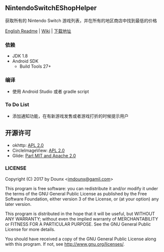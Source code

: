 ## NintendoSwitchEShopHelper

获取所有的 Nintendo Switch 游戏列表，并在所有的地区商店中找到最低的价格

[English Readme](https://github.com/Dounx/NintendoEShopHelper/blob/master/README.md) | [Wiki](https://github.com/Dounx/NintendoEShopHelper/wiki) | [下载地址](https://github.com/Dounx/NintendoSwitchEShopHelper/releases/download/1.0/NintendoSwitchEShopHelper.apk)

### 依赖

* JDK 1.8
* Android SDK
  - Build Tools 27+

### 编译

* 使用 Android Studio 或者 gradle script

### To Do List

* 添加通知功能，在有新游戏发售或者游戏打折的时候提示用户

## 开源许可

<ul>
    <li>okhttp: <a href="https://github.com/square/okhttp/blob/master/LICENSE.txt">APL 2.0</a></li>
    <li>CircleImageView: <a href="https://github.com/hdodenhof/CircleImageView/blob/master/LICENSE.txt">APL 2.0</a></li>
    <li>Glide: <a href="https://github.com/bumptech/glide/blob/master/LICENSE">Part MIT and Apache 2.0</a></li>
</ul>

### LICENSE

Copyright (C) 2017 by Dounx <<imdounx@gamil.com>>

This program is free software: you can redistribute it and/or modify
it under the terms of the GNU General Public License as published by
the Free Software Foundation, either version 3 of the License, or
(at your option) any later version.

This program is distributed in the hope that it will be useful,
but WITHOUT ANY WARRANTY; without even the implied warranty of
MERCHANTABILITY or FITNESS FOR A PARTICULAR PURPOSE.  See the
GNU General Public License for more details.

You should have received a copy of the GNU General Public License
along with this program. If not, see <http://www.gnu.org/licenses/>.
